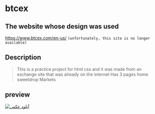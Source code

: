 # btcex

## The website whose design was used 
https://www.btcex.com/en-us/
`(unfortunately, this site is no longer available)`


## Description
> This is a practice project for html css and it was made from an exchange site that was already on the internet
> Has 3 pages
  > home
  > sweetdrop
  > Markets


## preview
<a href="https://uupload.ir/view/btcexd_r3bj.png" target="_blank"><img src="https://s8.uupload.ir/files/btcexd_r3bj_thumb.png" border="0" alt="آپلود عکس" /></a>
